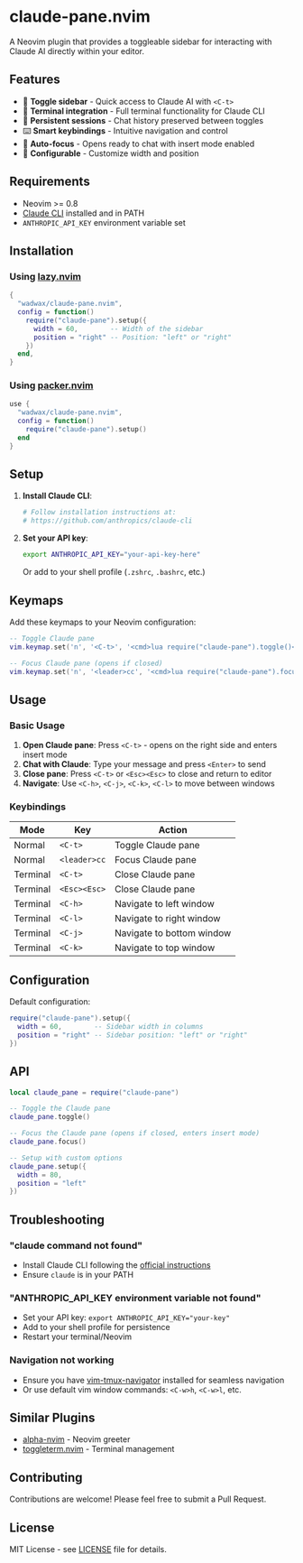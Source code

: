 # claude-pane.nvim

A Neovim plugin that provides a toggleable sidebar for interacting with Claude AI directly within your editor.

## Features

- 🚀 **Toggle sidebar** - Quick access to Claude AI with `<C-t>`
- 💬 **Terminal integration** - Full terminal functionality for Claude CLI
- 🔄 **Persistent sessions** - Chat history preserved between toggles
- ⌨️ **Smart keybindings** - Intuitive navigation and control
- 🎯 **Auto-focus** - Opens ready to chat with insert mode enabled
- 🔧 **Configurable** - Customize width and position

## Requirements

- Neovim >= 0.8
- [Claude CLI](https://github.com/anthropics/claude-cli) installed and in PATH
- `ANTHROPIC_API_KEY` environment variable set

## Installation

### Using [lazy.nvim](https://github.com/folke/lazy.nvim)

```lua
{
  "wadwax/claude-pane.nvim",
  config = function()
    require("claude-pane").setup({
      width = 60,        -- Width of the sidebar
      position = "right" -- Position: "left" or "right"
    })
  end,
}
```

### Using [packer.nvim](https://github.com/wbthomason/packer.nvim)

```lua
use {
  "wadwax/claude-pane.nvim",
  config = function()
    require("claude-pane").setup()
  end
}
```

## Setup

1. **Install Claude CLI**:
   ```bash
   # Follow installation instructions at:
   # https://github.com/anthropics/claude-cli
   ```

2. **Set your API key**:
   ```bash
   export ANTHROPIC_API_KEY="your-api-key-here"
   ```

   Or add to your shell profile (`.zshrc`, `.bashrc`, etc.)

## Keymaps

Add these keymaps to your Neovim configuration:

```lua
-- Toggle Claude pane
vim.keymap.set('n', '<C-t>', '<cmd>lua require("claude-pane").toggle()<CR>', { silent = true })

-- Focus Claude pane (opens if closed)
vim.keymap.set('n', '<leader>cc', '<cmd>lua require("claude-pane").focus()<CR>', { silent = true })
```

## Usage

### Basic Usage

1. **Open Claude pane**: Press `<C-t>` - opens on the right side and enters insert mode
2. **Chat with Claude**: Type your message and press `<Enter>` to send
3. **Close pane**: Press `<C-t>` or `<Esc><Esc>` to close and return to editor
4. **Navigate**: Use `<C-h>`, `<C-j>`, `<C-k>`, `<C-l>` to move between windows

### Keybindings

| Mode | Key | Action |
|------|-----|--------|
| Normal | `<C-t>` | Toggle Claude pane |
| Normal | `<leader>cc` | Focus Claude pane |
| Terminal | `<C-t>` | Close Claude pane |
| Terminal | `<Esc><Esc>` | Close Claude pane |
| Terminal | `<C-h>` | Navigate to left window |
| Terminal | `<C-l>` | Navigate to right window |
| Terminal | `<C-j>` | Navigate to bottom window |
| Terminal | `<C-k>` | Navigate to top window |

## Configuration

Default configuration:

```lua
require("claude-pane").setup({
  width = 60,        -- Sidebar width in columns
  position = "right" -- Sidebar position: "left" or "right"
})
```

## API

```lua
local claude_pane = require("claude-pane")

-- Toggle the Claude pane
claude_pane.toggle()

-- Focus the Claude pane (opens if closed, enters insert mode)
claude_pane.focus()

-- Setup with custom options
claude_pane.setup({
  width = 80,
  position = "left"
})
```

## Troubleshooting

### "claude command not found"
- Install Claude CLI following the [official instructions](https://github.com/anthropics/claude-cli)
- Ensure `claude` is in your PATH

### "ANTHROPIC_API_KEY environment variable not found"
- Set your API key: `export ANTHROPIC_API_KEY="your-key"`
- Add to your shell profile for persistence
- Restart your terminal/Neovim

### Navigation not working
- Ensure you have [vim-tmux-navigator](https://github.com/christoomey/vim-tmux-navigator) installed for seamless navigation
- Or use default vim window commands: `<C-w>h`, `<C-w>l`, etc.

## Similar Plugins

- [alpha-nvim](https://github.com/goolord/alpha-nvim) - Neovim greeter
- [toggleterm.nvim](https://github.com/akinsho/toggleterm.nvim) - Terminal management

## Contributing

Contributions are welcome! Please feel free to submit a Pull Request.

## License

MIT License - see [LICENSE](LICENSE) file for details.